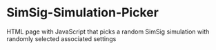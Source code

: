 # SimSig-Simulation-Picker
HTML page with JavaScript that picks a random SimSig simulation with randomly selected associated settings

